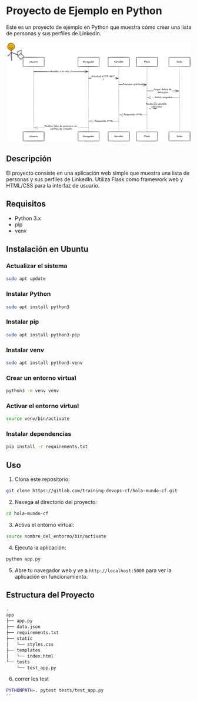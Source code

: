# Proyecto de Ejemplo en Python

Este es un proyecto de ejemplo en Python que muestra cómo crear una lista de personas y sus perfiles de LinkedIn.

![](./1.png)

## Descripción

El proyecto consiste en una aplicación web simple que muestra una lista de personas y sus perfiles de LinkedIn. Utiliza Flask como framework web y HTML/CSS para la interfaz de usuario.

## Requisitos

- Python 3.x
- pip
- venv

## Instalación en Ubuntu

### Actualizar el sistema

```bash
sudo apt update
```

### Instalar Python

```bash
sudo apt install python3
```

### Instalar pip

```bash
sudo apt install python3-pip
```

### Instalar venv

```bash
sudo apt install python3-venv
```

### Crear un entorno virtual

```bash
python3 -m venv venv
```

### Activar el entorno virtual

```bash
source venv/bin/activate    
```

### Instalar dependencias

```bash
pip install -r requirements.txt
```

## Uso

1. Clona este repositorio:

```bash
git clone https://gitlab.com/training-devops-cf/hola-mundo-cf.git
```

2. Navega al directorio del proyecto:

```bash
cd hola-mundo-cf
```

3. Activa el entorno virtual:

```bash
source nombre_del_entorno/bin/activate 
```

4. Ejecuta la aplicación:

```bash
python app.py
```

5. Abre tu navegador web y ve a `http://localhost:5000` para ver la aplicación en funcionamiento.


## Estructura del Proyecto

```plaintext
.
app
├── app.py
├── data.json
├── requirements.txt
├── static
│   └── styles.css
├── templates
│   └── index.html
└── tests
    └── test_app.py
```

6. correr los test

```bash
PYTHONPATH=. pytest tests/test_app.py
``
